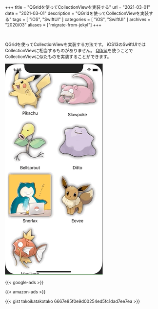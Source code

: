 +++
title =  "QGridを使ってCollectionViewを実装する"
url = "2021-03-01"
date = "2021-03-01"
description = "QGridを使ってCollectionViewを実装する"
tags = [
  "iOS",
  "SwiftUI"
]
categories = [
  "iOS",
  "SwiftUI"
]
archives = "2020/03"
aliases = ["migrate-from-jekyl"]
+++

<br>

QGridを使ってCollectionViewを実装する方法です。
iOS13のSwiftUIではCollectionViewに相当するものがありません。
[QGrid](https://github.com/Q-Mobile/QGrid)を使うことでCollectionViewに似たものを実装することができます。

![QGrid](1.gif)

<!-- Google Ads -->
{{< google-ads >}}

<!-- Amazon Ads -->
{{< amazon-ads >}}

{{< gist takoikatakotako 6667e85f0e9d00254ed5fc1dad7ee7ea >}}

